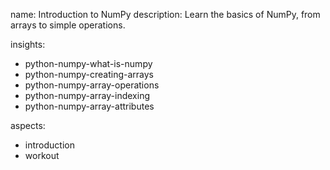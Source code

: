 name: Introduction to NumPy 
description: Learn the basics of NumPy, from arrays to simple operations.

insights:
  - python-numpy-what-is-numpy
  - python-numpy-creating-arrays
  - python-numpy-array-operations
  - python-numpy-array-indexing
  - python-numpy-array-attributes

aspects:
- introduction
- workout
